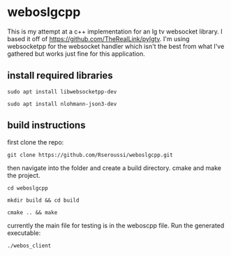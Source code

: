 # weboslgcpp
This is my attempt at a c++ implementation for an lg tv websocket library. I based it off of https://github.com/TheRealLink/pylgtv. I'm using websocketpp for the websocket handler which isn't the best from what I've gathered but works just fine for this application. 
## install required libraries

`sudo apt install libwebsocketpp-dev`

`sudo apt install nlohmann-json3-dev`


## build instructions
first clone the repo:

`git clone https://github.com/Rseroussi/weboslgcpp.git`

then navigate into the folder and create a build directory. cmake and make the project.

`cd weboslgcpp`

`mkdir build && cd build`

`cmake .. && make`

currently the main file for testing is in the weboscpp file. Run the generated executable:

`./webos_client`

